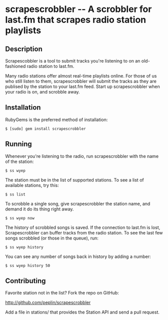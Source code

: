 scrapescrobbler -- A scrobbler for last.fm that scrapes radio station playlists
===============================================================================

## Description

Scrapescobbler is a tool to submit tracks you're listening to on an
old-fashioned radio station to last.fm.

Many radio stations offer almost real-time playlists online. For those of us who
still listen to them, scrapescrobbler will submit the tracks as they are publised
by the station to your last.fm feed. Start up scrapescrobbler when your radio is
on, and scrobble away.


## Installation

RubyGems is the preferred method of installation:

    $ [sudo] gem install scrapescrobbler

## Running

Whenever you're listening to the radio, run scrapescrobbler with the name of the
station:

    $ ss wyep

The station must be in the list of supported stations. To see a list of
available stations, try this:

    $ ss list

To scrobble a single song, give scrapescrobbler the station name, and demand it
do its thing right away.

    $ ss wyep now

The history of scrobbled songs is saved. If the connection to last.fm is lost,
Scrapescrobbler can buffer tracks from the radio station. To see the last few
songs scrobbled (or those in the queue), run:

    $ ss wyep history

You can see any number of songs back in history by adding a number:

    $ ss wyep history 50

## Contributing

Favorite station not in the list? Fork the repo on GitHub:

http://github.com/peplin/scrapescrobbler

Add a file in stations/ that provides the Station API and send a pull request.
